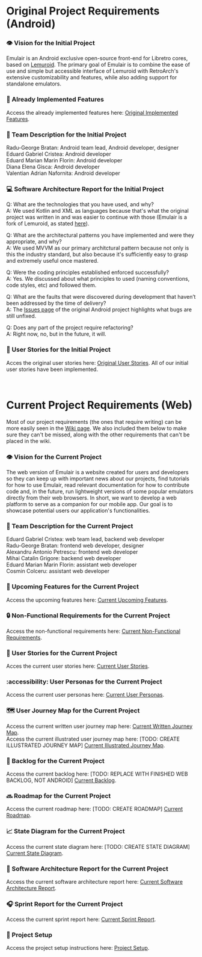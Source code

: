 # Original Project Requirements (Android)

### 👁️ Vision for the Initial Project
Emulair is an Android exclusive open-source front-end for Libretro cores, based on [Lemuroid](https://github.com/Swordfish90/Lemuroid). The primary goal of Emulair is to combine the ease of use and simple but accessible interface of Lemuroid with RetroArch's extensive customizability and features, while also adding support for standalone emulators.

### 📓 Already Implemented Features
Access the already implemented features here: [Original Implemented Features](https://github.com/Emulair/Emulair-Android?tab=readme-ov-file#added-features).

### 👥 Team Description for the Initial Project
Radu-George Bratan: Android team lead, Android developer, designer<br />
Eduard Gabriel Cristea: Android developer<br />
Eduard Marian Marin Florin: Android developer<br />
Diana Elena Gisca: Android developer<br />
Valentian Adrian Nafornita: Android developer

### 💻 Software Architecture Report for the Initial Project
Q: What are the technologies that you have used, and why?<br />
A: We used Kotlin and XML as languages because that's what the original project was written in and was easier to continue with those (Emulair is a fork of Lemuroid, as stated [here](https://github.com/Emulair/Emulair-Android#origin)).

Q: What are the architectural patterns you have implemented and were they appropriate, and why?<br />
A: We used MVVM as our primary architctural pattern because not only is this the industry standard, but also because it's sufficiently easy to grasp and extremely useful once mastered.

Q: Were the coding principles established enforced successfully?<br />
A: Yes. We discussed about what principles to used (naming conventions, code styles, etc) and followed them.

Q: What are the faults that were discovered during development that haven’t been addressed by the time of delivery?<br />
A: The [Issues page](https://github.com/Emulair/Emulair-Android/issues?q=is%3Aissue+is%3Aopen+sort%3Aupdated-desc+label%3Abug) of the original Android project highlights what bugs are still unfixed.

Q: Does any part of the project require refactoring?<br />
A: Right now, no, but in the future, it will.

### 👤 User Stories for the Initial Project
Acces the original user stories here: [Original User Stories](https://github.com/Emulair/Emulair-Android/wiki/3.-SDM-project-requirements). All of our initial user stories have been implemented.

<br />

# Current Project Requirements (Web)
Most of our project requirements (the ones that require writing) can be more easily seen in the [Wiki page](https://github.com/inginerie-software-2023-2024/proiect-inginerie-software-emulair/wiki/). We also included them below to make sure they can't be missed, along with the other requirements that can't be placed in the wiki.

### 👁️ Vision for the Current Project
The web version of Emulair is a website created for users and developers so they can keep up with important news about our projects, find tutorials for how to use Emulair, read relevant documentation for how to contribute code and, in the future, run lightweight versions of some popular emulators directly from their web browsers. In short, we want to develop a web platform to serve as a companion for our mobile app. Our goal is to showcase potential users our application's functionalities.

### 👥 Team Description for the Current Project
Eduard Gabriel Cristea: web team lead, backend web developer<br />
Radu-George Bratan: frontend web developer, designer<br />
Alexandru Antonio Petrescu: frontend web developer<br />
Mihai Catalin Grigore: backend web developer<br />
Eduard Marian Marin Florin: assistant web developer<br />
Cosmin Colceru: assistant web developer

### 📓 Upcoming Features for the Current Project
Access the upcoming features here: [Current Upcoming Features](https://github.com/inginerie-software-2023-2024/proiect-inginerie-software-emulair/wiki/1.-Upcoming-Features).

### 🔒 Non-Functional Requirements for the Current Project
Access the non-functional requirements here: [Current Non-Functional Requirements](https://github.com/inginerie-software-2023-2024/proiect-inginerie-software-emulair/wiki/2.-Non‐Functional-Requirements).

### 👤 User Stories for the Current Project
Acces the current user stories here: [Current User Stories](https://github.com/inginerie-software-2023-2024/proiect-inginerie-software-emulair/wiki/3.-User-Stories).

### :accessibility: User Personas for the Current Project
Access the current user personas here: [Current User Personas](https://github.com/inginerie-software-2023-2024/proiect-inginerie-software-emulair/wiki/4.-User-Personas).

### 🗺️ User Journey Map for the Current Project
Access the current written user journey map here: [Current Written Journey Map](https://github.com/inginerie-software-2023-2024/proiect-inginerie-software-emulair/wiki/5.-User-Journey-Map).<br />
Access the current illustrated user journey map here: [TODO: CREATE ILLUSTRATED JOURNEY MAP] [Current Illustrated Journey Map]().

### 📜 Backlog for the Current Project
Access the current backlog here: [TODO: REPLACE WITH FINISHED WEB BACKLOG, NOT ANDROID] [Current Backlog](https://github.com/orgs/Emulair/projects/1?query=is%3Aopen+sort%3Aupdated-desc).

### 🔜 Roadmap for the Current Project
Access the current roadmap here: [TODO: CREATE ROADMAP] [Current Roadmap]().

### 📈 State Diagram for the Current Project
Access the current state diagram here: [TODO: CREATE STATE DIAGRAM] [Current State Diagram]().

### 📎 Software Architecture Report for the Current Project
Access the current software architecture report here: [Current Software Architecture Report](https://docs.google.com/document/d/1jZX0tgkBtvxuBNY9IPeq4DgN6R_S_k_-VJaaCJ4ykUk/edit#heading=h.xmvd8c786lc).

### 🎧 Sprint Report for the Current Project
Access the current sprint report here: [Current Sprint Report](https://docs.google.com/document/d/1G1mLmtqDwl0qlCCX2koWiTrAmkKU8Apf50IGzevV88s/edit#heading=h.k2upgihlx1t9).

### 🔘 Project Setup
Access the project setup instructions here: [Project Setup](https://github.com/inginerie-software-2023-2024/proiect-inginerie-software-emulair/wiki/6.-Project-Setup).